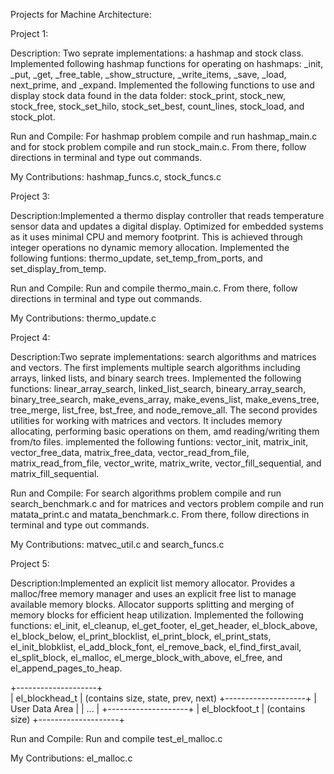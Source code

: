 Projects for Machine Architecture:

Project 1: 

  Description: Two seprate implementations: a hashmap and stock class. Implemented following hashmap functions for operating on hashmaps: _init,
  _put, _get, _free_table, _show_structure, _write_items, _save, _load, next_prime, and _expand. Implemented the following functions to use and 
  display stock data found in the data folder: stock_print, stock_new, stock_free, stock_set_hilo, stock_set_best, count_lines, stock_load, and
  stock_plot.

  Run and Compile: For hashmap problem compile and run hashmap_main.c and for stock problem compile and run stock_main.c. From there, follow 
  directions in terminal and type out commands. 

  My Contributions: hashmap_funcs.c, stock_funcs.c

Project 3:

  Description:Implemented a thermo display controller that reads temperature sensor data and updates a digital display. Optimized for embedded
  systems as it uses minimal CPU and memory footprint. This is achieved through integer operations no dynamic memory allocation. Implemented the
  following funtions: thermo_update, set_temp_from_ports, and set_display_from_temp.

  Run and Compile: Run and compile thermo_main.c. From there, follow directions in terminal and type out commands.

  My Contributions: thermo_update.c

Project 4:

  Description:Two seprate implementations: search algorithms and matrices and vectors. The first implements multiple search algorithms including
  arrays, linked lists, and binary search trees. Implemented the following functions: linear_array_search, linked_list_search, bineary_array_search, 
  binary_tree_search, make_evens_array, make_evens_list, make_evens_tree, tree_merge, list_free, bst_free, and node_remove_all. The second provides 
  utilities for working with matrices and vectors. It includes memory allocating, performing basic operations on them, amd reading/writing them from/to
  files. implemented the following funtions: vector_init, matrix_init, vector_free_data, matrix_free_data, vector_read_from_file, matrix_read_from_file,
  vector_write, matrix_write, vector_fill_sequential, and matrix_fill_sequential.

  Run and Compile: For search algorithms problem compile and run search_benchmark.c and for matrices and vectors problem compile and run matata_print.c and matata_benchmark.c. 
  From there, follow directions in terminal and type out commands.

  My Contributions: matvec_util.c and search_funcs.c

Project 5:

  Description:Implemented an explicit list memory allocator. Provides a malloc/free memory manager and uses an explicit free list to manage available 
  memory blocks. Allocator supports splitting and merging of memory blocks for efficient heap utilization. Implemented the following functions: el_init,
  el_cleanup, el_get_footer, el_get_header, el_block_above, el_block_below, el_print_blocklist, el_print_block, el_print_stats, el_init_blobklist, 
  el_add_block_font, el_remove_back, el_find_first_avail, el_split_block, el_malloc, el_merge_block_with_above, el_free, and el_append_pages_to_heap.

+--------------------+  
| el_blockhead_t     |  (contains size, state, prev, next)
+--------------------+
| User Data Area     |
|  ...               |
+--------------------+
| el_blockfoot_t     |  (contains size)
+--------------------+  

  Run and Compile: Run and compile test_el_malloc.c

  My Contributions: el_malloc.c
